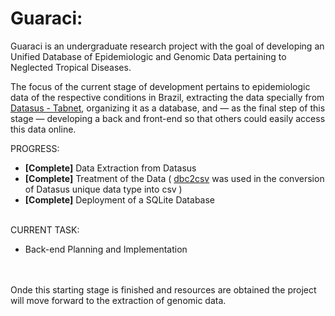 # Guaraci: 
Guaraci is an undergraduate research project with the goal of developing an Unified Database of Epidemiologic and Genomic Data pertaining to Neglected Tropical Diseases.

The focus of the current stage of development pertains to epidemiologic data of the respective conditions in Brazil, extracting the data specially from [Datasus - Tabnet](https://datasus.saude.gov.br/informacoes-de-saude-tabnet/), organizing it as a database, and — as the final step of this stage — developing a back and front-end so that others could easily access this data online.

PROGRESS:
 - **\[Complete\]** Data Extraction from Datasus
 - **\[Complete\]** Treatment of the Data ( [dbc2csv](https://github.com/greatjapa/dbc2csv) was used in the conversion of Datasus unique data type into csv )
 - **\[Complete\]** Deployment of a SQLite Database

\
CURRENT TASK:
- Back-end Planning and Implementation

\
\
Onde this starting stage is finished and resources are obtained the project will move forward to the extraction of genomic data.

